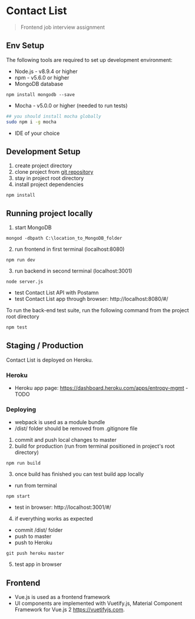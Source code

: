 # Contact List

> Frontend job interview assignment

## Env Setup

The following tools are required to set up development environment:

- Node.js - v8.9.4 or higher
- npm - v5.6.0 or higher
- MongoDB database
```
npm install mongodb --save
```
- Mocha - v5.0.0 or higher (needed to run tests)
```bash
## you should install mocha globally
sudo npm i -g mocha
```
- IDE of your choice

## Development Setup
1. create project directory
2. clone project from [git repository](https://github.com/aaleexiis/contact-list.git)
3. stay in project root directory
4. install project dependencies
```
npm install
```

## Running project locally
1. start MongoDB
```
mongod -dbpath C:\location_to_MongoDB_folder
```

2. run frontend in first terminal (localhost:8080)
```
npm run dev
```
3. run backend in second terminal (localhost:3001)
```
node server.js
```
- test Contact List API with Postamn
- test Contact List app through browser: http://localhost:8080/#/

To run the back-end test suite, run the following command from the project root directory
```bash
npm test
```

## Staging / Production

Contact List is deployed on Heroku.

### Heroku
- Heroku app page: https://dashboard.heroku.com/apps/entropy-mgmt -TODO

### Deploying
- webpack is used as a module bundle
- /dist/ folder should be removed from .gitignore file

1. commit and push local changes to master
2. build for production (run from terminal positioned in project's root directory)
```
npm run build
```
3. once build has finished you can test build app locally
- run from terminal
```
npm start
```
- test in browser: http://localhost:3001/#/

4. if everything works as expected

- commit /dist/ folder
- push to master
- push to Heroku
```
git push heroku master
```
5. test app in browser

## Frontend
- Vue.js is used as a frontend framework
- UI components are implemented with Vuetify.js, Material Component Framework for Vue.js 2 https://vuetifyjs.com.